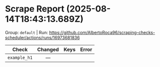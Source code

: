 # Scrape Report (2025-08-14T18:43:13.689Z)

Group: `default`  |  Run: https://github.com/AlbertoRoca96/scraping-checks-scheduler/actions/runs/16973681836

| Check | Changed | Keys | Error |
|---|:---:|:--|:--|
| `example_h1` | — |  |  |

